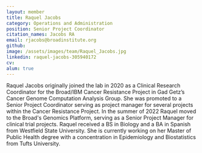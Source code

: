 ```yaml
---
layout: member
title: Raquel Jacobs
category: Operations and Administration
position: Senior Project Coordinator
citation_names: Jacobs RA
email: rjacobs@broadinstitute.org
github: 
image: /assets/images/team/Raquel_Jacobs.jpg
linkedin: raquel-jacobs-305940172
cv:
alum: true
---
```


Raquel Jacobs originally joined the lab in 2020 as a Clinical Research Coordinator for the Broad/IBM Cancer Resistance Project in Gad Getz’s Cancer Genome Computation Analysis Group. She was promoted to a Senior Project Coordinator serving as project manager for several projects within the Cancer Resistance Project. In the summer of 2022 Raquel moved to the Broad's Genomics Platform, serving as a Senior Project Manager for clinical trial projects.
Raquel received a BS in Biology and a BA in Spanish from Westfield State University. She is currently working on her Master of Public Health degree with a concentration in Epidemiology and Biostatistics from Tufts University. 

